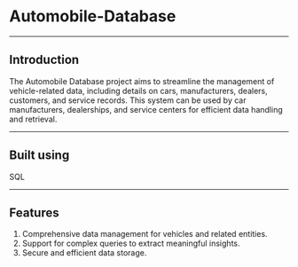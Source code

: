 # Automobile-Database
***
## Introduction
The Automobile Database project aims to streamline the management of vehicle-related data, including details on cars, manufacturers, dealers, customers, and service records. This system can be used by car manufacturers, dealerships, and service centers for efficient data handling and retrieval.
***
## Built using
SQL
***
## Features
1. Comprehensive data management for vehicles and related entities.
2. Support for complex queries to extract meaningful insights.
3. Secure and efficient data storage.
